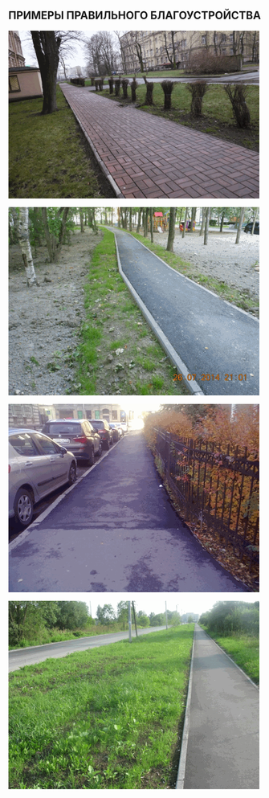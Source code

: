 ## ПРИМЕРЫ ПРАВИЛЬНОГО  БЛАГОУСТРОЙСТВА



![Калининский район](/image/fig2_16.png "Калининский район")

![Красное Село](/image/fig2_17.png "Красное Село")

![Петроградский район](/image/fig2_18.png "Петроградский район")

![Великий Новгород](/image/fig2_19.png "Великий Новгород")